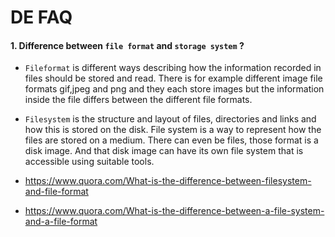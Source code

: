 # DE FAQ

#### 1. Difference between `file format` and `storage system` ? 

- `Fileformat` is different ways describing how the information recorded in files should be stored and read. There is for example different image file formats gif,jpeg and png and they each store images but the information inside the file differs between the different file formats.

- `Filesystem` is the structure and layout of files, directories and links and how this is stored on the disk. File system is a way to represent how the files are stored on a medium. There can even be files, those format is a disk image. And that disk image can have its own file system that is accessible using suitable tools.


- https://www.quora.com/What-is-the-difference-between-filesystem-and-file-format

- https://www.quora.com/What-is-the-difference-between-a-file-system-and-a-file-format